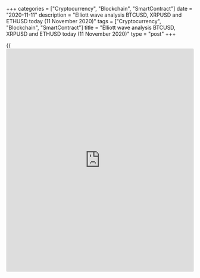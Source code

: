 +++
categories = ["Cryptocurrency", "Blockchain", "SmartContract"]
date = "2020-11-11"
description = "Elliott wave analysis BTCUSD, XRPUSD and ETHUSD today (11 November 2020)"
tags = ["Cryptocurrency", "Blockchain", "SmartContract"]
title = "Elliott wave analysis BTCUSD, XRPUSD and ETHUSD today (11 November 2020)"
type = "post"
+++

{{<iframe id="large-banner" src="https://www.bounty.group/#slide=18.0" width="100%" height="600" scrolling="no" style="border: 0px solid rgb(216, 221, 230); border-radius: 3px;">}}

2020-11-11

2020-11-11

Short-term forecast for BTCUSD, XRPUSD and ETHUSD 11.11.2020Roman Onegin

I welcome my readers!

I have prepared a short-term cryptocurrency forecast based on Elliott
wave analysis of Bitcoin, Ripple, and Ethereum. I suggest entry signals
to trade each cryptocurrency.

The major cryptocurrencies have finished corrective waves and started
rising in bullish impulses. So, one could enter long trades on Bitcoin,
Ripple, and Ethereum.

The article covers the following subjects:

##  **Elliott wave Bitcoin analysis**

The BTCUSD continues forming the upward zigzag composed of the sub-waves
A-B-C. Wave A is not shown in the chart. Wave B is a contracting
horizontal triangle. After wave B ended, the market has started rising
in the new bullish impulse C that is composed of the sub-waves
[1]-[2]-[3]-[4]-[5]. The corrective wave (4) has completed as a
triangle, and the price could continue rising in wave (5) towards a
level of 16700.00. So, one could enter long positions under the current
conditions.

### Trading plan for [BTCUSD][1] today:

Buy 15375.50, TP 16700.00

* * *

##  **Elliott wave Ripple analysis**

 ****

After the large bearish impulse (A) finished, the market has started
rising the (B) correction, wich is a zigzag A-B-C. Wave A of this zigzag
is a leading diagonal. Wave B is a triple zigzag, while the C wave is a
simple bullish impulse. The final leg of the [C] impulse has started, it
is wave [5]. Therefore, the market should be rising in this impulse
towards a level of 0.272. At this level, the entire correction (B) will
be 50% of the bear impulse (A). SO, one could enter purchases.

### Trading plan for **[XRPUSD][2]** today:

Buy 0.254, TP 0.272

* * *

##  **Elliott wave Ethereum analysis**

 ****

The ETHUSD has finished the corrective wave B. Next, the market has
started rising in the new bullish impulse C, composed of the sub-waves
[1]-[2]-[3]-[4]-[5]. The first four legs of this impulse have completed.
Wave [4] is a triple zigzag. Impulse [5] is still developing. The
Ethereum price should be rising in the final part of impulse [5], which
is a short bullish trend (5), towards a level of 507.00. Therefore, it
is relevant to open long positions.

### Trading plan for  **[ETHUSD][3] **today:

Buy 458.21, TP 507.00

* * *

P.S. Did you like my article? Share it in social networks: it will be
the best “thank you" :)

Ask me questions and comment below. I’ll be glad to answer your
questions and give necessary explanations.

 **Useful links:**

  * I recommend trying to trade with a reliable broker [here][4]. The system allows you to trade by yourself or copy successful traders from all across the globe.
  * Use my promo-code BLOG for getting deposit bonus 50% on LiteForex platform. Just enter this code in the appropriate field while [depositing][5] your trading account.
  * Telegram chat for traders: <t.me/liteforexengchat>. We are sharing the signals and trading experience
  * Telegram channel with high-quality analytics, Forex reviews, training articles, and other useful things for traders <t.me/liteforex>



The content of this article reflects the author’s opinion and does not
necessarily reflect the official position of LiteForex. The material
published on this page is provided for informational purposes only and
should not be considered as the provision of investment advice for the
purposes of Directive 2004/39/EC.

Rate this article:

{{value}}

( {{count}} {{title}} )

   1. my.liteforex.com/trading/chart?symbol=BTCUSD
   2. my.liteforex.com/trading/chart?symbol=XRPUSD
   3. my.liteforex.com/trading/chart?symbol=ETHUSD
   4. my.liteforex.com/?category=analysts-opinions&slug=short-term-forecast-for-[BTC](https://www.playgroundfx.com/blog/who-is-the-creator-of-bitcoin/)usd-xrpusd-and-ethusd-11112020&openPopup=%2Fregistration%2Fpopup&utm_source=blog&utm_medium=article&utm_campaign=bonus
   5. my.liteforex.com/deposit/?category=analysts-opinions&slug=short-term-forecast-for-[BTC](https://www.playgroundfx.com/blog/who-is-the-creator-of-bitcoin/)usd-xrpusd-and-ethusd-11112020&promo_code=BLOG&utm_source=blog&utm_medium=article&utm_campaign=bonus